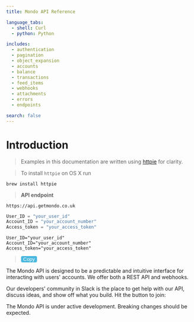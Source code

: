 ```yaml
---
title: Mondo API Reference

language_tabs:
  - shell: Curl
  - python: Python

includes:
  - authentication
  - pagination
  - object_expansion
  - accounts
  - balance
  - transactions
  - feed_items
  - webhooks
  - attachments
  - errors
  - endpoints

search: false
---
```


# Introduction



> Examples in this documentation are written using [httpie](https://github.com/jkbrzt/httpie) for clarity.

> To install `httpie` on OS X run 

```
brew install httpie
```

> **API endpoint**

```
https://api.getmondo.co.uk
```
```python
User_ID = "your_user_id"
Account_ID = "your_account_number"
Access_token = "your_access_token"
```
```shell
User_ID="your_user_id"
Account_ID="your_account_number"
Access_token="your_access_token"
```

> <button class="copy_button" onclick="foo(this)" style="background-color:#4AB8DE;border-radius: 4px;border: none;color:#FFFFFF">Copy</button>
  
The Mondo API is designed to be a predictable and intuitive interface for interacting with users' accounts. We offer both a REST API and webhooks.

Our developers' community in Slack is the place to get help with our API, discuss ideas, and show off what you build. Hit the button to join:

<script>
function foo(e) {
    var lang = document.querySelector('.lang-selector .active').getAttribute('data-language-name')
    var highlight_code = '.highlight.' + lang 
    var code = document.querySelector(highlight_code)
    
    console.log(e)
    alert(lang);
}
</script>


<script type="text/javascript" src="/app/_copy_clipboard.js"></script>

<script async defer src="https://devslack.getmondo.co.uk/slackin.js"></script>

<aside class="warning">
The Mondo API is under active development. Breaking changes should be expected.
</aside>
